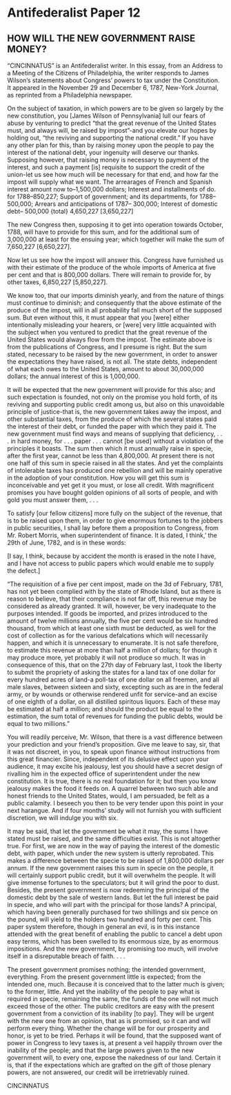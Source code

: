 # Antifederalist Paper 12
## HOW WILL THE NEW GOVERNMENT RAISE MONEY?

“CINCINNATUS” is an Antifederalist writer. In this essay, from an Address to a Meeting of the Citizens of Philadelphia, the writer responds to James Wilson’s statements about Congress’ powers to tax under the Constitution. It appeared in the November 29 and December 6, 1787, New-York Journal, as reprinted from a Philadelphia newspaper.

On the subject of taxation, in which powers are to be given so largely by the new constitution, you [James Wilson of Pennsylvania] lull our fears of abuse by venturing to predict “that the great revenue of the United States must, and always will, be raised by impost”-and you elevate our hopes by holding out, “the reviving and supporting the national credit.” If you have any other plan for this, than by raising money upon the people to pay the interest of the national debt, your ingenuity will deserve our thanks. Supposing however, that raising money is necessary to payment of the interest, and such a payment [is] requisite to support the credit of the union-let us see how much will be necessary for that end, and how far the impost will supply what we want. The arrearages of French and Spanish interest amount now to–1,500,000 dollars; Interest and installments of do. for 1788–850,227; Support of government; and its departments, for 1788–500,000; Arrears and anticipations of 1787– 300,000; Interest of domestic debt– 500,000 {total} 4,650,227 [3,650,227]

The new Congress then, supposing it to get into operation towards October, 1788, will have to provide for this sum, and for the additional sum of 3,000,000 at least for the ensuing year; which together will make the sum of 7,650,227 [6,650,227].

Now let us see how the impost will answer this. Congress have furnished us with their estimate of the produce of the whole imports of America at five per cent and that is 800,000 dollars. There will remain to provide for, by other taxes, 6,850,227 [5,850,227].

We know too, that our imports diminish yearly, and from the nature of things must continue to diminish; and consequently that the above estimate of the produce of the impost, will in all probability fall much short of the supposed sum. But even without this, it must appear that you [were] either intentionally misleading your hearers, or [were] very little acquainted with the subject when you ventured to predict that the great revenue of the United States would always flow from the impost. The estimate above is from the publications of Congress, and I presume is right. But the sum stated, necessary to be raised by the new government, in order to answer the expectations they have raised, is not all. The state debts, independent of what each owes to the United States, amount to about 30,000,000 dollars; the annual interest of this is 1,000,000.

It will be expected that the new government will provide for this also; and such expectation is founded, not only on the promise you hold forth, of its reviving and supporting public credit among us, but also on this unavoidable principle of justice-that is, the new government takes away the impost, and other substantial taxes, from the produce of which the several states paid the interest of their debt, or funded the paper with which they paid it. The new government must find ways and means of supplying that deficiency, . . . in hard money, for . . . paper . . . cannot [be used] without a violation of the principles it boasts. The sum then which it must annually raise in specie, after the first year, cannot be less than 4,800,000. At present there is not one half of this sum in specie raised in all the states. And yet the complaints of intolerable taxes has produced one rebellion and will be mainly operative in the adoption of your constitution. How you will get this sum is inconceivable and yet get it you must, or lose all credit. With magnificent promises you have bought golden opinions of all sorts of people, and with gold you must answer them, . . .

To satisfy [our fellow citizens] more fully on the subject of the revenue, that is to be raised upon them, in order to give enormous fortunes to the jobbers in public securities, I shall lay before them a proposition to Congress, from Mr. Robert Morris, when superintendent of finance. It is dated, I think,’ the 29th of June, 1782, and is in these words:

[I say, I think, because by accident the month is erased in the note I have, and I have not access to public papers which would enable me to supply the defect.]

“The requisition of a five per cent impost, made on the 3d of February, 1781, has not yet been complied with by the state of Rhode Island, but as there is reason to believe, that their compliance is not far off, this revenue may be considered as already granted. It will, however, be very inadequate to the purposes intended. If goods be imported, and prizes introduced to the amount of twelve millions annually, the five per cent would be six hundred thousand, from which at least one sixth must be deducted, as well for the cost of collection as for the various defalcations which will necessarily happen, and which it is unnecessary to enumerate. It is not safe therefore, to estimate this revenue at more than half a million of dollars; for though it may produce more, yet probably it will not produce so much. It was in consequence of this, that on the 27th day of February last, I took the liberty to submit the propriety of asking the states for a land tax of one dollar for every hundred acres of land-a poll-tax of one dollar on all freemen, and all male slaves, between sixteen and sixty, excepting such as are in the federal army, or by wounds or otherwise rendered unfit for service-and an excise of one eighth of a dollar, on all distilled spiritous liquors. Each of these may be estimated at half a million; and should the product be equal to the estimation, the sum total of revenues for funding the public debts, would be equal to two millions.”

You will readily perceive, Mr. Wilson, that there is a vast difference between your prediction and your friend’s proposition. Give me leave to say, sir, that it was not discreet, in you, to speak upon finance without instructions from this great financier. Since, independent of its delusive effect upon your audience, it may excite his jealousy, lest you should have a secret design of rivalling him in the expected office of superintendent under the new constitution. It is true, there is no real foundation for it; but then you know jealousy makes the food it feeds on. A quarrel between two such able and honest friends to the United States, would, I am persuaded, be felt as a public calamity. I beseech you then to be very tender upon this point in your next harangue. And if four months’ study will not furnish you with sufficient discretion, we will indulge you with six.

It may be said, that let the government be what it may, the sums I have stated must be raised, and the same difficulties exist. This is not altogether true. For first, we are now in the way of paying the interest of the domestic debt, with paper, which under the new system is utterly reprobated. This makes a difference between the specie to be raised of 1,800,000 dollars per annum. If the new government raises this sum in specie on the people, it will certainly support public credit, but it will overwhelm the people. It will give immense fortunes to the speculators; but it will grind the poor to dust. Besides, the present government is now redeeming the principal of the domestic debt by the sale of western lands. But let the full interest be paid in specie, and who will part with the principal for those lands? A principal, which having been generally purchased for two shillings and six pence on the pound, will yield to the holders two hundred and forty per cent. This paper system therefore, though in general an evil, is in this instance attended with the great benefit of enabling the public to cancel a debt upon easy terms, which has been swelled to its enormous size, by as enormous impositions. And the new government, by promising too much, will involve itself in a disreputable breach of faith. . . .

The present government promises nothing; the intended government, everything. From the present government little is expected; from the intended one, much. Because it is conceived that to the latter much is given; to the former, little. And yet the inability of the people to pay what is required in specie, remaining the same, the funds of the one will not much exceed those of the other. The public creditors are easy with the present government from a conviction of its inability [to pay]. They will be urgent with the new one from an opinion, that as is promised, so it can and will perform every thing. Whether the change will be for our prosperity and honor, is yet to be tried. Perhaps it will be found, that the supposed want of power in Congress to levy taxes is, at present a veil happily thrown over the inability of the people; and that the large powers given to the new government will, to every one, expose the nakedness of our land. Certain it is, that if the expectations which are grafted on the gift of those plenary powers, are not answered, our credit will be irretrievably ruined.

CINCINNATUS
